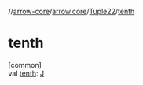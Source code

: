 //[arrow-core](../../../index.md)/[arrow.core](../index.md)/[Tuple22](index.md)/[tenth](tenth.md)

# tenth

[common]\
val [tenth](tenth.md): [J](index.md)
